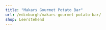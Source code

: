 ```yaml
---
title: "Makars Gourmet Potato Bar"
url: /edinburgh/makars-gourmet-potato-bar/
shop: Leerstehend
---
```

